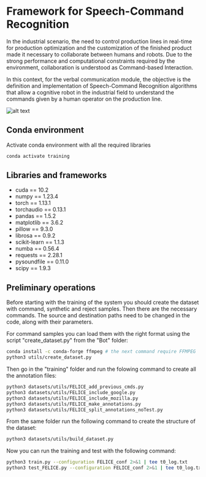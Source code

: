 # Framework for Speech-Command Recognition
In the industrial scenario, the need to control production lines in real-time for production optimization and the customization of the finished product made it necessary to collaborate between humans and robots.
Due to the strong performance and computational constraints required by the environment, collaboration is understood as Command-based Interaction.

In this context, for the verbal communication module, the objective is the definition and implementation of Speech-Command Recognition algorithms that allow a cognitive robot in the industrial field to understand the commands given by a human operator on the production line.

![alt text](https://github.com/stefanobini/command_interaction/training/blob/main/figures/sci_workflow.png)

## Conda environment
Activate conda environment with all the required libraries
```bash
conda activate training
```

## Libraries and frameworks
- cuda == 10.2
- numpy == 1.23.4
- torch == 1.13.1
- torchaudio == 0.13.1
- pandas == 1.5.2
- matplotlib == 3.6.2
- pillow == 9.3.0
- librosa == 0.9.2
- scikit-learn == 1.1.3
- numba == 0.56.4
- requests == 2.28.1
- pysoundfile == 0.11.0
- scipy == 1.9.3

## Preliminary operations
Before starting with the training of the system you should create the dataset with command, synthetic and reject samples. Then there are the necessary commands. The source and destination paths need to be changed in the code, along with their parameters.

For command samples you can load them with the right format using the script "create_dataset.py" from the "Bot" folder:
```bash
conda install -c conda-forge ffmpeg # the next command require FFMPEG
python3 utils/create_dataset.py
```

Then go in the "training" folder and run the folowing command to create all the annotation files:
```bash
python3 datasets/utils/FELICE_add_previous_cmds.py
python3 datasets/utils/FELICE_include_google.py
python3 datasets/utils/FELICE_include_mozilla.py
python3 datasets/utils/FELICE_make_annotations.py
python3 datasets/utils/FELICE_split_annotations_noTest.py
```

From the same folder run the following command to create the structure of the dataset:
```bash
python3 datasets/utils/build_dataset.py
```

Now you can run the training and test with the following command:
```bash
python3 train.py --configuration FELICE_conf 2>&1 | tee t0_log.txt
python3 test_FELICE.py --configuration FELICE_conf 2>&1 | tee t0_log.txt
```